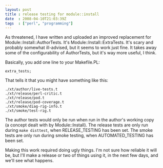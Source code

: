 ```yaml
---
layout: post
title : release testing for module::install
date  : 2008-04-10T21:03:39Z
tags  : ["perl", "programming"]
---
```

As threatened, I have written and uploaded an improved replacement for
Module::Install::AuthorTests.  It's Module::Install::ExtraTests.  It's scary
and probably somewhat ill-advised, but it seems to work just fine.  It takes
away some of the configurability of AuthorTests, but it's way more useful, I
think.

Basically, you add one line to your Makefile.PL:

    extra_tests;

That tells it that you might have something like this:

    ./xt/author/live-tests.t
    ./xt/release/perl-critic.t
    ./xt/release/pod.t
    ./xt/release/pod-coverage.t
    ./xt/smoke/diag-rig-info.t
    ./xt/smoke/test-rig.t

The author tests would only be run when run in the author's working copy (a
concept dealt with by Module::Install).  The release tests are only run during
`make disttest`, when RELEASE_TESTING has been set.  The smoke tests are only
run during smoke testing, when AUTOMATED_TESTING has been set.

Making this work required doing ugly things.  I'm not sure how reliable it will
be, but I'll make a release or two of things using it, in the next few days,
and we'll see what happens.

